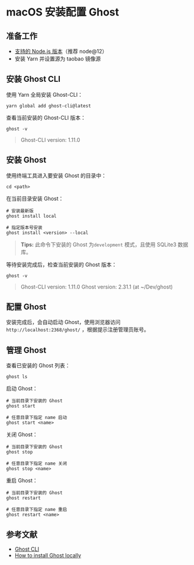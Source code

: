 # macOS 安装配置 Ghost

## 准备工作

* [支持的 Node.js 版本](https://ghost.org/faq/node-versions/)（推荐 node@12）
* 安装 Yarn 并设置源为 taobao 镜像源

## 安装 Ghost CLI

使用 Yarn 全局安装 Ghost-CLI：

```shell
yarn global add ghost-cli@latest
```

查看当前安装的 Ghost-CLI 版本：

```shell
ghost -v
```

> Ghost-CLI version: 1.11.0

## 安装 Ghost

使用终端工具进入要安装 Ghost 的目录中：

```shell
cd <path>
```

在当前目录安装 Ghost：

```shell
# 安装最新版
ghost install local

# 指定版本号安装
ghost install <version> --local
```

> **Tips:** 此命令下安装的 Ghost 为`development` 模式，且使用 SQLite3 数据库。

等待安装完成后，检查当前安装的 Ghost 版本：

```shell
ghost -v
```

> Ghost-CLI version: 1.11.0
> Ghost version: 2.31.1 (at ~/Dev/ghost)

## 配置 Ghost

安装完成后，会自动启动 Ghost，使用浏览器访问 `http://localhost:2368/ghost/` ，根据提示注册管理员账号。

## 管理 Ghost

查看已安装的 Ghost 列表：

```shell
ghost ls
```

启动 Ghost：

```shell
# 当前目录下安装的 Ghost
ghost start

# 任意目录下指定 name 启动
ghost start <name>
```

关闭 Ghost：

```shell
# 当前目录下安装的 Ghost
ghost stop

# 任意目录下指定 name 关闭
ghost stop <name>
```

重启 Ghost：

```shell
# 当前目录下安装的 Ghost
ghost restart

# 任意目录下指定 name 重启
ghost restart <name>
```

## 参考文献

* [Ghost CLI](https://ghost.org/docs/api/v2/ghost-cli/)
* [How to install Ghost locally](https://ghost.org/docs/install/local/)

